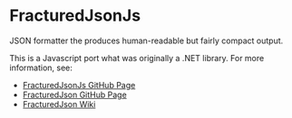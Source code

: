 # FracturedJsonJs
JSON formatter the produces human-readable but fairly compact output.

This is a Javascript port what was originally a .NET library.  For more information, see:
* [FracturedJsonJs GitHub Page](https://github.com/j-brooke/FracturedJsonJs)
* [FracturedJson GitHub Page](https://github.com/j-brooke/FracturedJson)
* [FracturedJson Wiki](https://github.com/j-brooke/FracturedJson/wiki)
